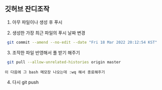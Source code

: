 ## 깃허브 잔디조작



1. 아무 파일이나 생성 후 푸시 



2. 생성한 가장 최근 파일의 푸시 날짜 변경 

```bash
 git commit --amend --no-edit --date "Fri 18 Mar 2022 20:12:54 KST"
```



3. 조작한 파일 반영해서 풀 받기 해주기 

```bash
 git pull --allow-unrelated-histories origin master
```

```
이 다음에 그 bash 메모장 나오는데 :wq 해서 종료해주기
```



4. 다시 git push